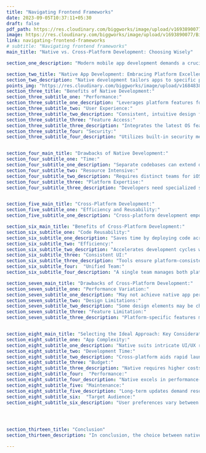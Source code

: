 ```yaml
---
title: "Navigating Frontend Frameworks"
date: 2023-09-05T10:37:11+05:30
draft: false
pdf_path: https://res.cloudinary.com/biggworks/image/upload/v1693890077/Biggworks%20PDF%20of%20Blogs/Frontend_Frameworks_React__Angular__or_Vue_ucrwjn.pdf#toolbar=0
image: https://res.cloudinary.com/biggworks/image/upload/v1693890077/Biggworks%20PDF%20of%20Blogs/Frontend_Frameworks_React__Angular__or_Vue_ucrwjn.png
link: navigating-frontend-frameworks
# subtitle: "Navigating frontend frameworks"
main_title: "Native vs. Cross-Platform Development: Choosing Wisely"

section_one_description: "Modern mobile app development demands a crucial decision: native or cross-platform development. Opting for the right approach is vital to ensure optimal user experiences, meet project timelines, and utilize available resources effectively."

section_two_title: "Native App Development: Embracing Platform Excellence"
section_two_description: "Native development tailors apps to specific platforms like iOS or Android. By utilizing platform-specific languages, tools, and APIs, these apps seamlessly align with platform design and capabilities."
points_img: "https://res.cloudinary.com/biggworks/image/upload/v1684838348/Group_11544_lwrsg0.png"
section_three_title: "Benefits of Native Development:"
section_three_subtitle_one: "Performance:"
section_three_subtitle_one_description: "Leverages platform features for optimal performance."
section_three_subtitle_two: "User Experience:"
section_three_subtitle_two_description: "Consistent, intuitive design following platform guidelines."
section_three_subtitle_three: "Feature Access:"
section_three_subtitle_three_description: "Integrates the latest OS features for innovation."
section_three_subtitle_four: "Security:"
section_three_subtitle_four_description: "Utilizes built-in security measures for protection."


section_four_main_title: "Drawbacks of Native Development:"
section_four_subtitle_one: "Time:"
section_four_subtitle_one_description: "Separate codebases can extend development timelines."
section_four_subtitle_two: "Resource Intensive:"
section_four_subtitle_two_description: "Requires distinct teams for iOS and Android."
section_four_subtitle_three: "Platform Expertise:"
section_four_subtitle_three_description: "Developers need specialized skills for each platform."


section_five_main_title: "Cross-Platform Development:"
section_five_subtitle_one: "Efficiency and Reusability:"
section_five_subtitle_one_description: "Cross-platform development empowers developers to write code once and deploy across various platforms. Frameworks like React Native, Flutter, and Xamarin unify codebases that compile into native components."

section_six_main_title: "Benefits of Cross-Platform Development:"
section_six_subtitle_one: "Code Reusability:"
section_six_subtitle_one_description: "Saves time by deploying code across platforms."
section_six_subtitle_two: "Efficiency:"
section_six_subtitle_two_description: "Accelerates development cycles with unified updates."
section_six_subtitle_three: "Consistent UI:"
section_six_subtitle_three_description: "Tools ensure platform-consistent UI components."
section_six_subtitle_four:  "Unified Team:"
section_six_subtitle_four_description: "A single team manages both platforms."

section_seven_main_title: "Drawbacks of Cross-Platform Development:"
section_seven_subtitle_one: "Performance Variation:"
section_seven_subtitle_one_description: "May not achieve native app performance."
section_seven_subtitle_two: "Design Limitations:"
section_seven_subtitle_two_description: "Some design elements may be challenging to replicate."
section_seven_subtitle_three: "Feature Limitation:"
section_seven_subtitle_three_description: "Platform-specific features may not be accessible."


section_eight_main_title: "Selecting the Ideal Approach: Key Considerations"
section_eight_subtitle_one: "App Complexity:"
section_eight_subtitle_one_description: "Native suits intricate UI/UX requirements."
section_eight_subtitle_two: "Development Time:"
section_eight_subtitle_two_description: "Cross-platform aids rapid launches."
section_eight_subtitle_three: "Budget:"
section_eight_subtitle_three_description: "Native requires higher costs due to separate teams."
section_eight_subtitle_four:  "Performance:"
section_eight_subtitle_four_description: "Native excels in performance-critical scenarios."
section_eight_subtitle_five: "Maintenance:"
section_eight_subtitle_five_description: "Long-term updates demand resources for native codebases."
section_eight_subtitle_six:  "Target Audience:"
section_eight_subtitle_six_description: "User preferences vary between iOS and Android"




section_thirteen_title: "Conclusion"
section_thirteen_description: "In conclusion, the choice between native and cross-platform development is pivotal. Native thrives in performance and experience, while cross-platform maximizes code reuse and efficiency. Make a thoughtful choice, aligning with your app's vision and ensuring superior user experiences." 

---
```



